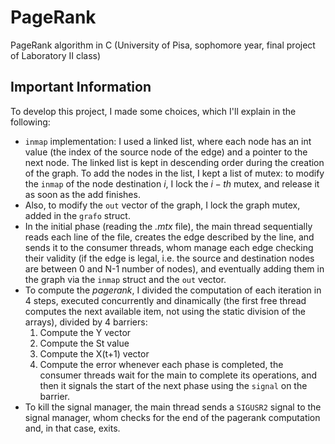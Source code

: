 # PageRank
PageRank algorithm in C (University of Pisa, sophomore year, final project of Laboratory II class)

## Important Information
To develop this project, I made some choices, which I'll explain in the following:
- `inmap` implementation: I used a linked list, where each node has an int value (the index of the source node of the edge) and a pointer to the next node. The linked list is kept in descending order during the creation of the graph. To add the nodes in the list, I kept a list of mutex: to modify the `inmap` of the node destination $i$, I lock the $i-th$ mutex, and release it as soon as the add finishes.
- Also, to modify the `out` vector of the graph, I lock the graph mutex, added in the `grafo` struct.
- In the initial phase (reading the *.mtx* file), the main thread sequentially reads each line of the file, creates the edge described by the line, and sends it to the consumer threads, whom manage each edge checking their validity (if the edge is legal, i.e. the source and destination nodes are between 0 and N-1 number of nodes), and eventually adding them in the graph via the `inmap` struct and the `out` vector.
- To compute the *pagerank*, I divided the computation of each iteration in 4 steps, executed concurrently and dinamically (the first free thread computes the next available item, not using the static division of the arrays), divided by 4 barriers:
    1. Compute the Y vector
    2. Compute the St value
    3. Compute the X(t+1) vector
    4. Compute the error
    whenever each phase is completed, the consumer threads wait for the main to complete its operations, and then it signals the start of the next phase using the `signal` on the barrier.
- To kill the signal manager, the main thread sends a `SIGUSR2` signal to the signal manager, whom checks for the end of the pagerank computation and, in that case, exits.
